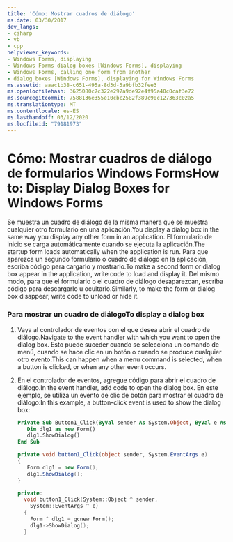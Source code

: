 ```yaml
---
title: 'Cómo: Mostrar cuadros de diálogo'
ms.date: 03/30/2017
dev_langs:
- csharp
- vb
- cpp
helpviewer_keywords:
- Windows Forms, displaying
- Windows Forms dialog boxes [Windows Forms], displaying
- Windows Forms, calling one form from another
- dialog boxes [Windows Forms], displaying for Windows Forms
ms.assetid: aaac1b38-c651-495a-8d3d-5a9bfb32fee3
ms.openlocfilehash: 3625080c7c322e297a9de92e4f95a40c0caf3e72
ms.sourcegitcommit: 7588136e355e10cbc2582f389c90c127363c02a5
ms.translationtype: MT
ms.contentlocale: es-ES
ms.lasthandoff: 03/12/2020
ms.locfileid: "79181973"
---
```

# <a name="how-to-display-dialog-boxes-for-windows-forms"></a><span data-ttu-id="1dc0c-102">Cómo: Mostrar cuadros de diálogo de formularios Windows Forms</span><span class="sxs-lookup"><span data-stu-id="1dc0c-102">How to: Display Dialog Boxes for Windows Forms</span></span>
<span data-ttu-id="1dc0c-103">Se muestra un cuadro de diálogo de la misma manera que se muestra cualquier otro formulario en una aplicación.</span><span class="sxs-lookup"><span data-stu-id="1dc0c-103">You display a dialog box in the same way you display any other form in an application.</span></span> <span data-ttu-id="1dc0c-104">El formulario de inicio se carga automáticamente cuando se ejecuta la aplicación.</span><span class="sxs-lookup"><span data-stu-id="1dc0c-104">The startup form loads automatically when the application is run.</span></span> <span data-ttu-id="1dc0c-105">Para que aparezca un segundo formulario o cuadro de diálogo en la aplicación, escriba código para cargarlo y mostrarlo.</span><span class="sxs-lookup"><span data-stu-id="1dc0c-105">To make a second form or dialog box appear in the application, write code to load and display it.</span></span> <span data-ttu-id="1dc0c-106">Del mismo modo, para que el formulario o el cuadro de diálogo desaparezcan, escriba código para descargarlo u ocultarlo.</span><span class="sxs-lookup"><span data-stu-id="1dc0c-106">Similarly, to make the form or dialog box disappear, write code to unload or hide it.</span></span>  
  
### <a name="to-display-a-dialog-box"></a><span data-ttu-id="1dc0c-107">Para mostrar un cuadro de diálogo</span><span class="sxs-lookup"><span data-stu-id="1dc0c-107">To display a dialog box</span></span>  
  
1. <span data-ttu-id="1dc0c-108">Vaya al controlador de eventos con el que desea abrir el cuadro de diálogo.</span><span class="sxs-lookup"><span data-stu-id="1dc0c-108">Navigate to the event handler with which you want to open the dialog box.</span></span> <span data-ttu-id="1dc0c-109">Esto puede suceder cuando se selecciona un comando de menú, cuando se hace clic en un botón o cuando se produce cualquier otro evento.</span><span class="sxs-lookup"><span data-stu-id="1dc0c-109">This can happen when a menu command is selected, when a button is clicked, or when any other event occurs.</span></span>  
  
2. <span data-ttu-id="1dc0c-110">En el controlador de eventos, agregue código para abrir el cuadro de diálogo.</span><span class="sxs-lookup"><span data-stu-id="1dc0c-110">In the event handler, add code to open the dialog box.</span></span> <span data-ttu-id="1dc0c-111">En este ejemplo, se utiliza un evento de clic de botón para mostrar el cuadro de diálogo:</span><span class="sxs-lookup"><span data-stu-id="1dc0c-111">In this example, a button-click event is used to show the dialog box:</span></span>  
  
    ```vb  
    Private Sub Button1_Click(ByVal sender As System.Object, ByVal e As System.EventArgs) Handles Button1.Click  
       Dim dlg1 as new Form()  
       dlg1.ShowDialog()  
    End Sub  
    ```  
  
    ```csharp  
    private void button1_Click(object sender, System.EventArgs e)
    {  
       Form dlg1 = new Form();  
       dlg1.ShowDialog();  
    }  
    ```  
  
    ```cpp  
    private:
      void button1_Click(System::Object ^ sender,  
        System::EventArgs ^ e)  
      {  
        Form ^ dlg1 = gcnew Form();  
        dlg1->ShowDialog();  
      }  
    ```
